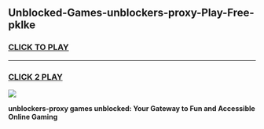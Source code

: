 
## Unblocked-Games-unblockers-proxy-Play-Free-pklke
<h3>
<a href="https://premium76.site?title=unblockers-proxy&ref=18A1">CLICK TO PLAY</a></h3>
<hr>

<h3>
<a href="https://premium76.site?title=unblockers-proxy&ref=18A1">CLICK 2 PLAY</a>
  
</h3>

<a href="https://premium76.site?title=unblockers-proxy&ref=18A1"><img src="https://clearcache.store/games.png"></a>


**unblockers-proxy games unblocked: Your Gateway to Fun and Accessible Online Gaming**
